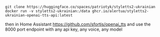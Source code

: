 ```
git clone https://huggingface.co/spaces/patriotyk/styletts2-ukrainian
docker run -v styletts2-ukrainian:/data ghcr.io/alertua/styletts2-ukrainian-openai-tts-api:latest
```
then in Home Assistant
https://github.com/sfortis/openai_tts
and use the 8000 port endpoint with any api key, any voice, any model
